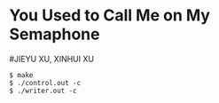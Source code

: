 # You Used to Call Me on My Semaphone

#JIEYU XU, XINHUI XU
```
$ make
$ ./control.out -c
$ ./writer.out -c
```
